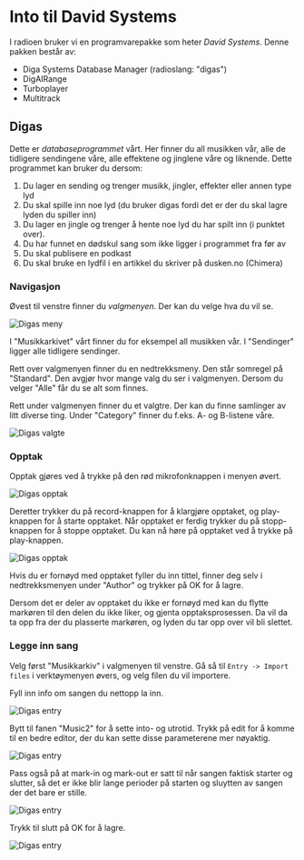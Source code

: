 # Into til David Systems

I radioen bruker vi en programvarepakke som heter *David Systems*. Denne pakken består av:
* Diga Systems Database Manager (radioslang: "digas")
* DigAIRange
* Turboplayer
* Multitrack

## Digas
Dette er *databaseprogrammet* vårt. Her finner du all musikken vår, alle de tidligere sendingene våre, alle effektene og jinglene våre og liknende. Dette programmet kan bruker du dersom:

1. Du lager en sending og trenger musikk, jingler, effekter eller annen type lyd
2. Du skal spille inn noe lyd (du bruker digas fordi det er der du skal lagre lyden du spiller inn)
3. Du lager en jingle og trenger å hente noe lyd du har spilt inn (i punktet over).
4. Du har funnet en dødskul sang som ikke ligger i programmet fra før av
5. Du skal publisere en podkast
6. Du skal bruke en lydfil i en artikkel du skriver på dusken.no (Chimera)

### Navigasjon

Øvest til venstre finner du *valgmenyen*. Der kan du velge hva du vil se.

![Digas meny](images/digas-left-menu.png)

I "Musikkarkivet" vårt finner du for eksempel all musikken vår. I "Sendinger" ligger alle tidligere sendinger. 

Rett over valgmenyen finner du en nedtrekksmeny. Den står somregel på "Standard". Den avgjør hvor mange valg du ser i valgmenyen. Dersom du velger "Alle" får du se alt som finnes.

Rett under valgmenyen finner du et valgtre. Der kan du finne samlinger av litt diverse ting. Under "Category" finner du f.eks. A- og B-listene våre.

![Digas valgte](images/digas-left-tree-map.png)

### Opptak
Opptak gjøres ved å trykke på den rød mikrofonknappen i menyen øvert.

![Digas opptak](images/digas-menubar-top-record.png)

Deretter trykker du på record-knappen for å klargjøre opptaket, og play-knappen for å starte opptaket. Når opptaket er ferdig trykker du på stopp-knappen for å stoppe opptaket. Du kan nå høre på opptaket ved å trykke på play-knappen.

![Digas opptak](images/digas-record-window.png)

Hvis du er fornøyd med opptaket fyller du inn tittel, finner deg selv i nedtrekksmenyen under "Author" og trykker på OK for å lagre.

Dersom det er deler av opptaket du ikke er fornøyd med kan du flytte markøren til den delen du ikke liker, og gjenta opptaksprosessen. Da vil da ta opp fra der du plasserte markøren, og lyden du tar opp over vil bli slettet.

### Legge inn sang
Velg først "Musikkarkiv" i valgmenyen til venstre. Gå så til `Entry -> Import files` i verktøymenyen øvers, og velg filen du vil importere.

Fyll inn info om sangen du nettopp la inn.

![Digas entry](images/digas-new-entry-music1.png)

Bytt til fanen "Music2" for å sette into- og utrotid. Trykk på edit for å komme til en bedre editor, der du kan sette disse parameterene mer nøyaktig.

![Digas entry](images/digas-new-entry-music2.png)

Pass også på at mark-in og mark-out er satt til når sangen faktisk starter og slutter, så det er ikke blir lange perioder på starten og sluytten av sangen der det bare er stille.

![Digas entry](images/digas-new-entry-out.png)

Trykk til slutt på OK for å lagre.

![Digas entry](images/digas-new-entry-save.png)